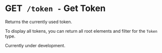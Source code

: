# <span class="method-get">GET</span>` /token -` Get Token

Returns the currently used token.

To display all tokens, you can return all root elements and filter for the `Token` type.

Currently under development.
